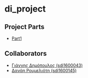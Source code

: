 # di_project

## Project Parts
 * [Part1](https://github.com/SuperGohan362/di_project/blob/master/Project_Part1.pdf)

## Collaborators
  * [Γιάννης Δημόπουλος (sdi1600043)](https://github.com/SuperGohan362)
  * [Δανάη Ρουμελιότη (sdi1600145)](https://github.com/danae-roumelioti)
